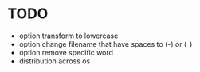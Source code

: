 # TODO
- option transform to lowercase
- option change filename that have spaces to (-) or (_) 
- option remove specific word
- distribution across os
